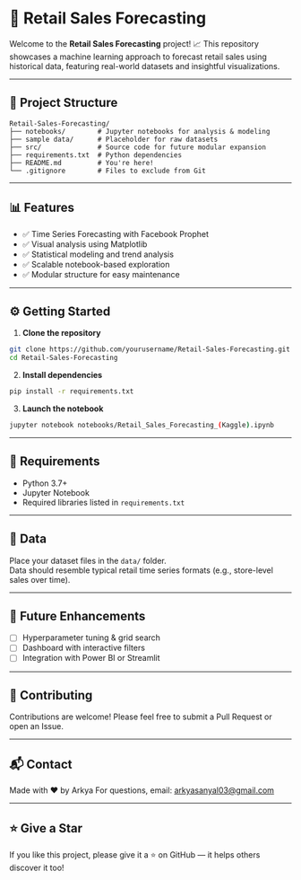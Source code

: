 # 🚀 Retail Sales Forecasting

Welcome to the **Retail Sales Forecasting** project! 📈 This repository showcases a machine learning approach to forecast retail sales using historical data, featuring real-world datasets and insightful visualizations.

---

## 📁 Project Structure

```
Retail-Sales-Forecasting/
├── notebooks/        # Jupyter notebooks for analysis & modeling
├── sample data/      # Placeholder for raw datasets
├── src/              # Source code for future modular expansion
├── requirements.txt  # Python dependencies
├── README.md         # You're here!
└── .gitignore        # Files to exclude from Git
```

---

## 📊 Features

- ✅ Time Series Forecasting with Facebook Prophet
- ✅ Visual analysis using Matplotlib
- ✅ Statistical modeling and trend analysis
- ✅ Scalable notebook-based exploration
- ✅ Modular structure for easy maintenance

---

## ⚙️ Getting Started

1. **Clone the repository**  
```bash
git clone https://github.com/yourusername/Retail-Sales-Forecasting.git
cd Retail-Sales-Forecasting
```

2. **Install dependencies**  
```bash
pip install -r requirements.txt
```

3. **Launch the notebook**  
```bash
jupyter notebook notebooks/Retail_Sales_Forecasting_(Kaggle).ipynb
```

---

## 📌 Requirements

- Python 3.7+
- Jupyter Notebook
- Required libraries listed in `requirements.txt`

---

## 📁 Data

Place your dataset files in the `data/` folder.  
Data should resemble typical retail time series formats (e.g., store-level sales over time).

---

## 🧠 Future Enhancements

- [ ] Hyperparameter tuning & grid search
- [ ] Dashboard with interactive filters
- [ ] Integration with Power BI or Streamlit

---

## 🙌 Contributing

Contributions are welcome! Please feel free to submit a Pull Request or open an Issue.

---

## 📬 Contact

Made with ❤️ by Arkya 
For questions, email: arkyasanyal03@gmail.com

---

## ⭐️ Give a Star

If you like this project, please give it a ⭐️ on GitHub — it helps others discover it too!
